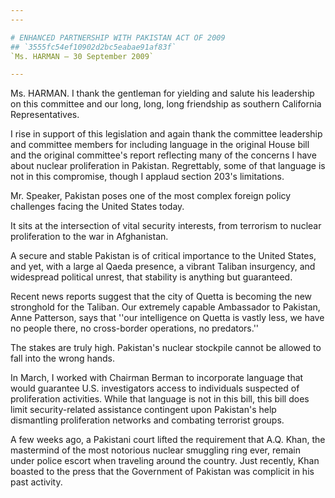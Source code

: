 ```yaml
---
---

# ENHANCED PARTNERSHIP WITH PAKISTAN ACT OF 2009
## `3555fc54ef10902d2bc5eabae91af83f`
`Ms. HARMAN — 30 September 2009`

---
```



Ms. HARMAN. I thank the gentleman for yielding and salute his 
leadership on this committee and our long, long, long friendship as 
southern California Representatives.

I rise in support of this legislation and again thank the committee 
leadership and committee members for including language in the original 
House bill and the original committee's report reflecting many of the 
concerns I have about nuclear proliferation in Pakistan. Regrettably, 
some of that language is not in this compromise, though I applaud 
section 203's limitations.

Mr. Speaker, Pakistan poses one of the most complex foreign policy 
challenges facing the United States today.


It sits at the intersection of vital security interests, from terrorism 
to nuclear proliferation to the war in Afghanistan.

A secure and stable Pakistan is of critical importance to the United 
States, and yet, with a large al Qaeda presence, a vibrant Taliban 
insurgency, and widespread political unrest, that stability is anything 
but guaranteed.

Recent news reports suggest that the city of Quetta is becoming the 
new stronghold for the Taliban. Our extremely capable Ambassador to 
Pakistan, Anne Patterson, says that ''our intelligence on Quetta is 
vastly less, we have no people there, no cross-border operations, no 
predators.''

The stakes are truly high. Pakistan's nuclear stockpile cannot be 
allowed to fall into the wrong hands.

In March, I worked with Chairman Berman to incorporate language that 
would guarantee U.S. investigators access to individuals suspected of 
proliferation activities. While that language is not in this bill, this 
bill does limit security-related assistance contingent upon Pakistan's 
help dismantling proliferation networks and combating terrorist groups.

A few weeks ago, a Pakistani court lifted the requirement that A.Q. 
Khan, the mastermind of the most notorious nuclear smuggling ring ever, 
remain under police escort when traveling around the country. Just 
recently, Khan boasted to the press that the Government of Pakistan was 
complicit in his past activity.